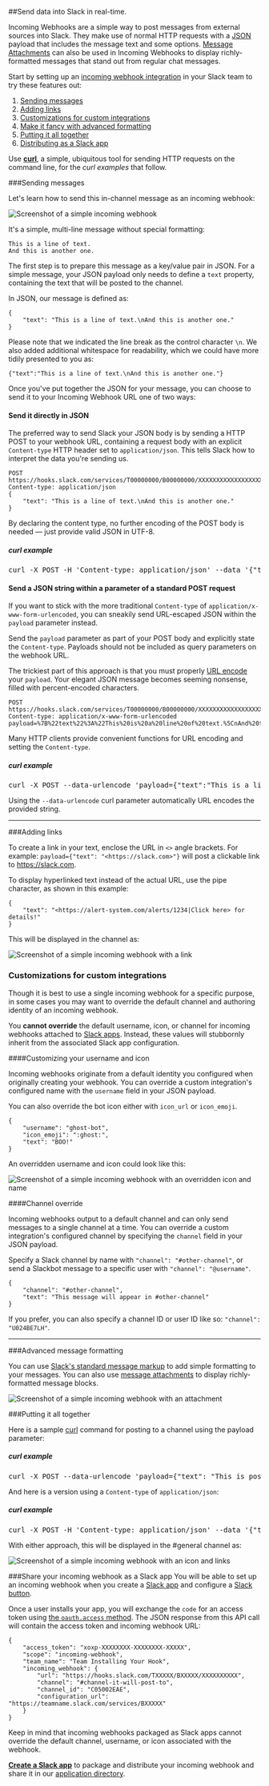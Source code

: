 ##Send data into Slack in real-time.

Incoming Webhooks are a simple way to post messages from external sources into Slack. They make use of normal HTTP requests with a [JSON](https://en.wikipedia.org/wiki/JSON) payload that includes the message text and some options. [Message Attachments](/page_attachments.md) can also be used in Incoming Webhooks to display richly-formatted messages that stand out from regular chat messages.

Start by setting up an [incoming webhook integration](https://my.slack.com/services/new/incoming-webhook/) in your Slack team to try these features out:

1. [Sending messages](#sending_messages)
2. [Adding links](#adding_links)
3. [Customizations for custom integrations](#customizations_for_custom_integrations)
4. [Make it fancy with advanced formatting](#advanced_message_formatting)
5. [Putting it all together](#putting_it_all_together)
6. [Distributing as a Slack app](#share_your_incoming_webhook_as_a_slack_app)

Use [**curl**](http://curl.haxx.se/), a simple, ubiquitous tool for sending HTTP requests on the command line, for the *curl examples* that follow.

###Sending messages

Let's learn how to send this in-channel message as an incoming webhook:

![Screenshot of a simple incoming webhook](/img/api/incoming_simple.png)

It's a simple, multi-line message without special formatting:

    This is a line of text.
    And this is another one.

The first step is to prepare this message as a key/value pair in JSON. For a simple message, your JSON payload only needs to define a `text` property, containing the text that will be posted to the channel.

In JSON, our message is defined as:

    {
        "text": "This is a line of text.\nAnd this is another one."
    }

Please note that we indicated the line break as the control character `\n`. We also added additional whitespace for readability, which we could have more tidily presented to you as:

    {"text":"This is a line of text.\nAnd this is another one."}

Once you've put together the JSON for your message, you can choose to send it to your Incoming Webhook URL one of two ways:

#### Send it directly in JSON

The preferred way to send Slack your JSON body is by sending a HTTP POST to your webhook URL, containing a request body with an explicit `Content-type` HTTP header set to `application/json`. This tells Slack how to interpret the data you're sending us.

    POST https://hooks.slack.com/services/T00000000/B00000000/XXXXXXXXXXXXXXXXXXXXXXXX
    Content-type: application/json
    {
        "text": "This is a line of text.\nAnd this is another one."
    }

By declaring the content type, no further encoding of the POST body is needed &mdash; just provide valid JSON in UTF-8.

<div class="example rounded no_padding">
<h5>curl example <i class="ts_icon ts_icon_code"></i></h5>
<pre class="small code_wrap top_margin">curl -X POST -H 'Content-type: application/json' --data '{"text":"This is a line of text.\nAnd this is another one."}' https://hooks.slack.com/services/T00000000/B00000000/XXXXXXXXXXXXXXXXXXXXXXXX</pre>
</div>

#### Send a JSON string within a parameter of a standard POST request

If you want to stick with the more traditional `Content-type` of `application/x-www-form-urlencoded`, you can sneakily send URL-escaped JSON within the `payload` parameter instead.

Send the `payload` parameter as part of your POST body and explicitly state the `Content-type`. Payloads should not be included as query parameters on the webhook URL.

The trickiest part of this approach is that you must properly [URL encode](https://tools.ietf.org/html/rfc3986) your `payload`. Your elegant JSON message becomes seeming nonsense, filled with percent-encoded characters.

    POST https://hooks.slack.com/services/T00000000/B00000000/XXXXXXXXXXXXXXXXXXXXXXXX
    Content-type: application/x-www-form-urlencoded
    payload=%7B%22text%22%3A%22This%20is%20a%20line%20of%20text.%5CnAnd%20this%20is%20another%20one.%22%7D

Many HTTP clients provide convenient functions for URL encoding and setting the `Content-type`.

<div class="example">
<h5>curl example <i class="ts_icon ts_icon_code"></i></h5>
<pre class="small code_wrap top_margin">curl -X POST --data-urlencode 'payload={"text":"This is a line of text.\nAnd this is another one."}' https://hooks.slack.com/services/T00000000/B00000000/XXXXXXXXXXXXXXXXXXXXXXXX</pre>
</div>

Using the `--data-urlencode` curl parameter automatically URL encodes the provided string.

---

###Adding links

To create a link in your text, enclose the URL in `<>` angle brackets. For example: `payload={"text": "<https://slack.com>"}` will post a clickable link to https://slack.com.

To display hyperlinked text instead of the actual URL, use the pipe character, as shown in this example:

    {
        "text": "<https://alert-system.com/alerts/1234|Click here> for details!"
    }

This will be displayed in the channel as:

![Screenshot of a simple incoming webhook with a link](/img/api/incoming_link.png)

### Customizations for custom integrations

Though it is best to use a single incoming webhook for a specific purpose, in some cases you may want to override the default channel and authoring identity of an incoming webhook.

<p class="alert alert_info"><i class="ts_icon ts_icon_info_circle"></i> You <strong>cannot override</strong> the default username, icon, or channel for incoming webhooks attached to <a href="/slack-apps">Slack apps</a>. Instead, these values will stubbornly inherit from the associated Slack app configuration.</p>

####Customizing your username and icon

Incoming webhooks originate from a default identity you configured when originally creating your webhook. You can override a custom integration's configured name with the `username` field in your JSON payload.

You can also override the bot icon either with `icon_url` or `icon_emoji`.

    {
        "username": "ghost-bot",
        "icon_emoji": ":ghost:",
        "text": "BOO!"
    }

An overridden username and icon could look like this:

![Screenshot of a simple incoming webhook with an overridden icon and name](/img/api/incoming_name_icon.png)

####Channel override

Incoming webhooks output to a default channel and can only send messages to a single channel at a time. You can override a custom integration's configured channel by specifying the `channel` field in your JSON payload.

Specify a Slack channel by name with `"channel": "#other-channel"`, or send a Slackbot message to a specific user with `"channel": "@username"`.

    {
        "channel": "#other-channel",
        "text": "This message will appear in #other-channel"
    }

If you prefer, you can also specify a channel ID or user ID like so: `"channel": "U024BE7LH"`.

---

###Advanced message formatting

You can use [Slack's standard message markup](/page_formatting.md) to add simple formatting to your messages. You can also use [message attachments](/page_attachments.md) to display richly-formatted message blocks.

![Screenshot of a simple incoming webhook with an attachment](/img/api/attachment_fields.png)

###Putting it all together

Here is a sample [curl](http://curl.haxx.se/) command for posting to a channel using the payload parameter:

<div class="example">
<h5>curl example <i class="ts_icon ts_icon_code"></i></h5>
<pre class="small code_wrap top_margin">curl -X POST --data-urlencode 'payload={"text": "This is posted to <#general> and comes from *monkey-bot*.", "channel": "#general", "username": "monkey-bot", "icon_emoji": ":monkey_face:"}' https://hooks.slack.com/services/T00000000/B00000000/XXXXXXXXXXXXXXXXXXXXXXXX</pre>
</div>

And here is a version using a `Content-type` of `application/json`:

<div class="example">
<h5>curl example <i class="ts_icon ts_icon_code"></i></h5>
<pre class="small code_wrap top_margin">curl -X POST -H 'Content-type: application/json' --data '{"text": "This is posted to <#general> and comes from *monkey-bot*.", "channel": "#general", "username": "monkey-bot", "icon_emoji": ":monkey_face:"}' https://hooks.slack.com/services/T00000000/B00000000/XXXXXXXXXXXXXXXXXXXXXXXX</pre>
</div>

With either approach, this will be displayed in the #general channel as:

![Screenshot of a simple incoming webhook with an icon and links](/img/api/incoming_example.png)

###Share your incoming webhook as a Slack app
You will be able to set up an incoming webhook when you create a [Slack app](/slack-apps) and configure a [Slack button](/docs/slack-button).

Once a user installs your app, you will exchange the `code` for an access token using [the `oauth.access` method](https://api.slack.com/methods/oauth.access). The JSON response from this API call will contain the access token and incoming webhook URL:


    {
        "access_token": "xoxp-XXXXXXXX-XXXXXXXX-XXXXX",
        "scope": "incoming-webhook",
        "team_name": "Team Installing Your Hook",
        "incoming_webhook": {
            "url": "https://hooks.slack.com/TXXXXX/BXXXXX/XXXXXXXXXX",
            "channel": "#channel-it-will-post-to",
            "channel_id": "C05002EAE",
            "configuration_url": "https://teamname.slack.com/services/BXXXXX"
        }
    }

Keep in mind that incoming webhooks packaged as Slack apps cannot override the default channel, username, or icon associated with the webhook.

**[Create a Slack app](/slack-apps)** to package and distribute your incoming webhook and share it in our [application directory](https://slack.com/apps).
